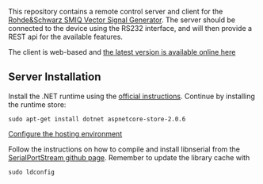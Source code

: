 This repository contains a remote control server and client for the [Rohde&Schwarz SMIQ Vector Signal Generator](https://cdn.rohde-schwarz.com/pws/dl_downloads/dl_common_library/dl_manuals/gb_1/s/smiq_1/Smiqb_OperatingManual_V1_en_11.pdf). The server should be connected to the device using the RS232 interface, and will then provide a REST api for the available features.

The client is web-based and [the latest version is available online here](https://utiliread.github.io/SmiqRemote/)

## Server Installation ##
Install the .NET runtime using the [official instructions](https://www.microsoft.com/net/download/linux-package-manager/ubuntu17-10/runtime-2.0.6).
Continue by installing the runtime store:

```
sudo apt-get install dotnet aspnetcore-store-2.0.6
```

[Configure the hosting environment](https://docs.microsoft.com/en-us/aspnet/core/host-and-deploy/linux-nginx?tabs=aspnetcore2x)

Follow the instructions on how to compile and install libnserial from the [SerialPortStream github page](https://github.com/jcurl/SerialPortStream#linux).
Remember to update the library cache with 

```
sudo ldconfig
```
